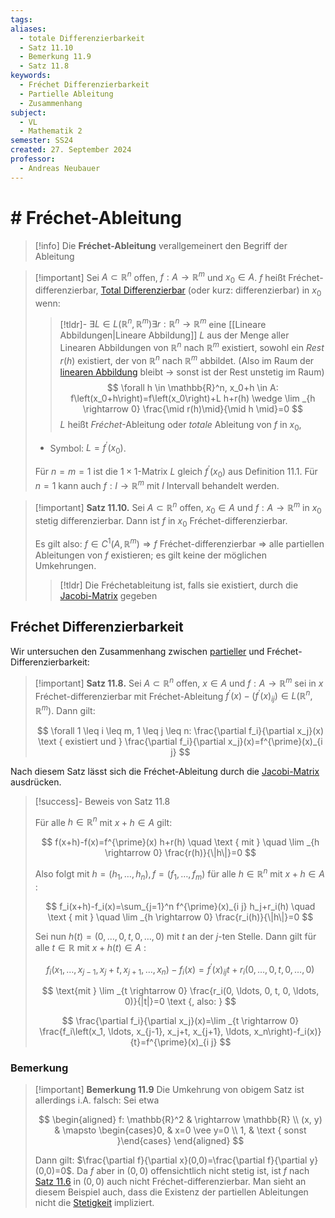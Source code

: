 ```yaml
---
tags: 
aliases:
  - totale Differenzierbarkeit
  - Satz 11.10
  - Bemerkung 11.9
  - Satz 11.8
keywords:
  - Fréchet Differenzierbarkeit
  - Partielle Ableitung
  - Zusammenhang
subject:
  - VL
  - Mathematik 2
semester: SS24
created: 27. September 2024
professor:
  - Andreas Neubauer
---
```

 

# # Fréchet-Ableitung

> [!info] Die **Fréchet-Ableitung** verallgemeinert den Begriff der Ableitung


> [!important] Sei $A \subset \mathbb{R}^n$ offen, $f: A \rightarrow \mathbb{R}^m$ und $x_0 \in A$.
> $f$ heißt Fréchet-differenzierbar, [Total Differenzierbar](Total%20Differenzierbar.md) (oder kurz: differenzierbar) in $x_{0}$ wenn: 
> > [!tldr]- $\exists L \in L\left(\mathbb{R}^n, \mathbb{R}^m\right) \exists r: \mathbb{R}^n \rightarrow \mathbb{R}^m$
> > eine [[Lineare Abbildungen|Lineare Abbildung]] $L$ aus der Menge aller Linearen Abbildungen von $\mathbb{R}^n$ nach $\mathbb{R}^m$ existiert, sowohl ein *Rest* $r(h)$ existiert, der von $\mathbb{R}^n$ nach $\mathbb{R}^m$ abbildet.
> > (Also im Raum der [linearen Abbildung](../Lineare%20Abbildungen.md) bleibt $\to$ sonst ist der Rest unstetig im Raum)
> $$
\forall h \in \mathbb{R}^n, x_0+h \in A: f\left(x_0+h\right)=f\left(x_0\right)+L h+r(h) \wedge \lim _{h \rightarrow 0} \frac{\mid r(h)\mid}{\mid h \mid}=0
> $$
> $L$ heißt *Fréchet*-Ableitung oder *totale* Ableitung von $f$ in $x_0$,
> - Symbol: $L=f^{\prime}(x_{0})$.
> 
> Für $n=m=1$ ist die $1 \times 1$-Matrix $L$ gleich $f^{\prime}\left(x_0\right)$ aus Definition 11.1. Für $n=1$ kann auch $f: I \rightarrow \mathbb{R}^m$ mit $I$ Intervall behandelt werden.



> [!important] **Satz 11.10.** Sei $A \subset \mathbb{R}^n$ offen, $x_0 \in A$ und $f: A \rightarrow \mathbb{R}^m$ in $x_0$ stetig differenzierbar. Dann ist $f$ in $x_0$ Fréchet-differenzierbar.
> 
> Es gilt also:
> $f \in C^1\left(A, \mathbb{R}^m\right) \Longrightarrow f$ Fréchet-differenzierbar $\Longrightarrow$ alle partiellen Ableitungen von $f$ existieren;
> es gilt keine der möglichen Umkehrungen.
> 
> > [!tldr] Die Fréchetableitung ist, falls sie existiert, durch die [Jacobi-Matrix](../Gradient.md) gegeben
>

## Fréchet Differenzierbarkeit

Wir untersuchen den Zusammenhang zwischen [partieller](Partielle%20Ableitung.md) und Fréchet-Differenzierbarkeit:

> [!important] **Satz 11.8.** Sei $A \subset \mathbb{R}^n$ offen, $x \in A$ und $f: A \rightarrow \mathbb{R}^m$ sei in $x$ Fréchet-differenzierbar mit Fréchet-Ableitung $f^{\prime}(x)-\left(f^{\prime}(x)_{i j}\right) \in L\left(\mathbb{R}^n, \mathbb{R}^m\right)$. Dann gilt:
> 
> $$
> \forall 1 \leq i \leq m, 1 \leq j \leq n: \frac{\partial f_i}{\partial x_j}(x) \text { existiert und } \frac{\partial f_i}{\partial x_j}(x)=f^{\prime}(x)_{i j}
> $$

Nach diesem Satz lässt sich die Fréchet-Ableitung durch die [Jacobi-Matrix](Gradient.md) ausdrücken.

> [!success]- Beweis von Satz 11.8
> 
> Für alle $h \in \mathbb{R}^n$ mit $x+h \in A$ gilt:
> 
> $$
> f(x+h)-f(x)=f^{\prime}(x) h+r(h) \quad \text { mit } \quad \lim _{h \rightarrow 0} \frac{r(h)}{\|h\|}=0
> $$
> 
> 
> Also folgt mit $h=\left(h_1, \ldots, h_n\right), f=\left(f_1, \ldots, f_m\right)$ für alle $h \in \mathbb{R}^n$ mit $x+h \in A$ :
> 
> $$
> f_i(x+h)-f_i(x)=\sum_{j=1}^n f^{\prime}(x)_{i j} h_j+r_i(h) \quad \text { mit } \quad \lim _{h \rightarrow 0} \frac{r_i(h)}{\|h\|}=0
> $$
> 
> Sei nun $h(t)=(0, \ldots, 0, t, 0, \ldots, 0)$ mit $t$ an der $j$-ten Stelle. Dann gilt für alle $t \in \mathbb{R}$ mit $x+h(t) \in A$ :
> 
> $$
> f_i\left(x_1, \ldots, x_{j-1}, x_j+t, x_{j+1}, \ldots, x_n\right)-f_i(x)=f^{\prime}(x)_{i j} t+r_i(0, \ldots, 0, t, 0, \ldots, 0)
> $$
> 
> $$
> \text{mit } \lim _{t \rightarrow 0} \frac{r_i(0, \ldots, 0, t, 0, \ldots, 0)}{|t|}=0 \text {, also: }
> $$
> 
> $$
> \frac{\partial f_i}{\partial x_j}(x)=\lim _{t \rightarrow 0} \frac{f_i\left(x_1, \ldots, x_{j-1}, x_j+t, x_{j+1}, \ldots, x_n\right)-f_i(x)}{t}=f^{\prime}(x)_{i j}
> $$
> 

### Bemerkung

> [!important] **Bemerkung 11.9** Die Umkehrung von obigem Satz ist allerdings i.A. falsch: Sei etwa
> 
> $$
> \begin{aligned}
> f: \mathbb{R}^2 & \rightarrow \mathbb{R} \\
> (x, y) & \mapsto \begin{cases}0, & x=0 \vee y=0 \\
> 1, & \text { sonst }\end{cases}
> \end{aligned}
> $$
> 
> 
> Dann gilt: $\frac{\partial f}{\partial x}(0,0)=\frac{\partial f}{\partial y}(0,0)=0$. Da $f$ aber in $(0,0)$ offensichtlich nicht stetig ist, ist $f$ nach [Satz 11.6](Satz%2011.6.md) in $(0,0)$ auch nicht Fréchet-differenzierbar.
> Man sieht an diesem Beispiel auch, dass die Existenz der partiellen Ableitungen nicht die [Stetigkeit](Stetigkeit.md) impliziert.